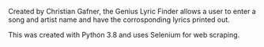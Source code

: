 Created by Christian Gafner, the Genius Lyric Finder allows a user to enter a song and artist name and have the corrosponding lyrics printed out. 

This was created with Python 3.8 and uses Selenium for web scraping.
